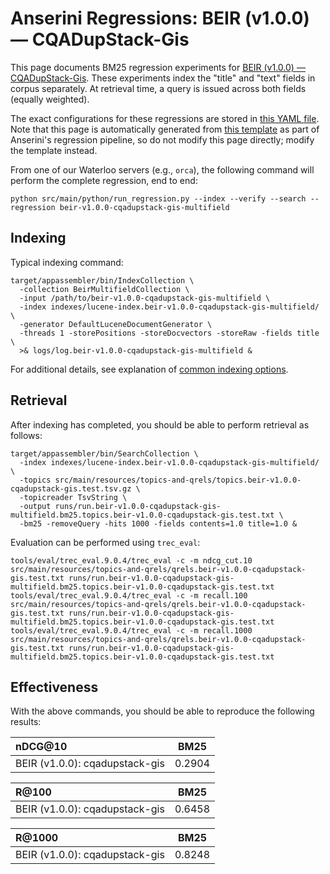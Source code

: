 # Anserini Regressions: BEIR (v1.0.0) &mdash; CQADupStack-Gis

This page documents BM25 regression experiments for [BEIR (v1.0.0) &mdash; CQADupStack-Gis](http://beir.ai/).
These experiments index the "title" and "text" fields in corpus separately.
At retrieval time, a query is issued across both fields (equally weighted).

The exact configurations for these regressions are stored in [this YAML file](../src/main/resources/regression/beir-v1.0.0-cqadupstack-gis-multifield.yaml).
Note that this page is automatically generated from [this template](../src/main/resources/docgen/templates/beir-v1.0.0-cqadupstack-gis-multifield.template) as part of Anserini's regression pipeline, so do not modify this page directly; modify the template instead.

From one of our Waterloo servers (e.g., `orca`), the following command will perform the complete regression, end to end:

```
python src/main/python/run_regression.py --index --verify --search --regression beir-v1.0.0-cqadupstack-gis-multifield
```

## Indexing

Typical indexing command:

```
target/appassembler/bin/IndexCollection \
  -collection BeirMultifieldCollection \
  -input /path/to/beir-v1.0.0-cqadupstack-gis-multifield \
  -index indexes/lucene-index.beir-v1.0.0-cqadupstack-gis-multifield/ \
  -generator DefaultLuceneDocumentGenerator \
  -threads 1 -storePositions -storeDocvectors -storeRaw -fields title \
  >& logs/log.beir-v1.0.0-cqadupstack-gis-multifield &
```

For additional details, see explanation of [common indexing options](common-indexing-options.md).

## Retrieval

After indexing has completed, you should be able to perform retrieval as follows:

```
target/appassembler/bin/SearchCollection \
  -index indexes/lucene-index.beir-v1.0.0-cqadupstack-gis-multifield/ \
  -topics src/main/resources/topics-and-qrels/topics.beir-v1.0.0-cqadupstack-gis.test.tsv.gz \
  -topicreader TsvString \
  -output runs/run.beir-v1.0.0-cqadupstack-gis-multifield.bm25.topics.beir-v1.0.0-cqadupstack-gis.test.txt \
  -bm25 -removeQuery -hits 1000 -fields contents=1.0 title=1.0 &
```

Evaluation can be performed using `trec_eval`:

```
tools/eval/trec_eval.9.0.4/trec_eval -c -m ndcg_cut.10 src/main/resources/topics-and-qrels/qrels.beir-v1.0.0-cqadupstack-gis.test.txt runs/run.beir-v1.0.0-cqadupstack-gis-multifield.bm25.topics.beir-v1.0.0-cqadupstack-gis.test.txt
tools/eval/trec_eval.9.0.4/trec_eval -c -m recall.100 src/main/resources/topics-and-qrels/qrels.beir-v1.0.0-cqadupstack-gis.test.txt runs/run.beir-v1.0.0-cqadupstack-gis-multifield.bm25.topics.beir-v1.0.0-cqadupstack-gis.test.txt
tools/eval/trec_eval.9.0.4/trec_eval -c -m recall.1000 src/main/resources/topics-and-qrels/qrels.beir-v1.0.0-cqadupstack-gis.test.txt runs/run.beir-v1.0.0-cqadupstack-gis-multifield.bm25.topics.beir-v1.0.0-cqadupstack-gis.test.txt
```

## Effectiveness

With the above commands, you should be able to reproduce the following results:

| nDCG@10                                                                                                      | BM25      |
|:-------------------------------------------------------------------------------------------------------------|-----------|
| BEIR (v1.0.0): cqadupstack-gis                                                                               | 0.2904    |


| R@100                                                                                                        | BM25      |
|:-------------------------------------------------------------------------------------------------------------|-----------|
| BEIR (v1.0.0): cqadupstack-gis                                                                               | 0.6458    |


| R@1000                                                                                                       | BM25      |
|:-------------------------------------------------------------------------------------------------------------|-----------|
| BEIR (v1.0.0): cqadupstack-gis                                                                               | 0.8248    |
